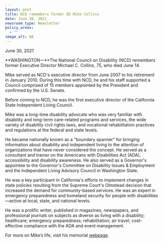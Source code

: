 ```yaml
---
layout: post
title: NCD remembers former ED Mike Collins
date: June 30, 2021
newsroom_type: Newsletter
policy_areas:
  - ""
image_alt: NA
---
```

June 30, 2021

**WASHINGTON—**The National Council on Disability (NCD) remembers former Executive Director Michael C. Collins, 75, who died June 14.

Mike served as NCD's executive director from June 2007 to his retirement in January 2010. During this time with NCD, he and his staff supported a Council comprised of 15 members appointed by the President and confirmed by the U.S. Senate.

Before coming to NCD, he was the first executive director of the California State Independent Living Council.

Mike was a long-time disability advocate who was very familiar with disability and long-term care-related programs and services, the wide variety of disability civil rights laws, and vocational rehabilitation practices and regulations at the federal and state levels.

He became nationally known as a "boundary spanner" for bringing information about disability and independent living to the attention of organizations that have never considered the concept. He served as a consultant and trainer on the Americans with Disabilities Act (ADA), accessibility and disability awareness. He also served as a Governor's appointee to the Governor's Committee on Disability Issues & Employment and the Independent Living Advisory Council in Washington State.

He was a key participant in California's efforts to implement changes in state policies resulting from the Supreme Court's Olmstead decision that increased the demand for community-based services. He was an expert in emergency preparedness and homeland security for people with disabilities—active at local, state, and national levels.

He was a prolific writer, published in magazines, newspapers, and professional journals on subjects as diverse as living with a disability; healthcare; emergency preparedness; rehabilitation; air travel; cost-effective compliance with the ADA and event management.

For more on Mike’s life, visit his memorial [webpage](https://bartonfuneral.com/2021/06/21/michael-clifton-collins/?fbclid=IwAR2mf8BzMIpqtP24iJ1Fqs6G4U8lK4dshImDztx9IyzXELCS74j_x-uXy0g).